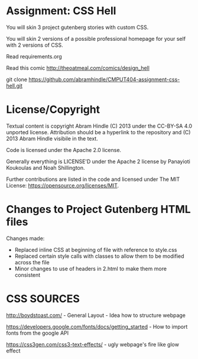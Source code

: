 Assignment: CSS Hell
====================

You will skin 3 project gutenberg stories with custom CSS.

You will skin 2 versions of a possible professional homepage for your
self with 2 versions of CSS.

Read requirements.org

Read this comic http://theoatmeal.com/comics/design_hell

git clone https://github.com/abramhindle/CMPUT404-assignment-css-hell.git

License/Copyright
=================

Textual content is copyright Abram Hindle (C) 2013 under the CC-BY-SA
4.0 unported license. Attribution should be a hyperlink to the
repository and (C) 2013 Abram Hindle visibile in the text.

Code is licensed under the Apache 2.0 license.

Generally everything is LICENSE'D under the Apache 2 license by Panayioti Koukoulas and Noah Shillington.

Further contributions are listed in the code and licensed under The MIT License: https://opensource.org/licenses/MIT.


Changes to Project Gutenberg HTML files
=======================================

Changes made:
  - Replaced inline CSS at beginning of file with reference to style.css
  - Replaced certain style calls with classes to allow them to be modified across the file
  - Minor changes to use of headers in 2.html to make them more consistent

CSS SOURCES
===========
http://boydstoast.com/
    - General Layout
    - Idea how to structure webpage

https://developers.google.com/fonts/docs/getting_started
    - How to import fonts from the google API

https://css3gen.com/css3-text-effects/
    - ugly webpage's fire like glow effect
